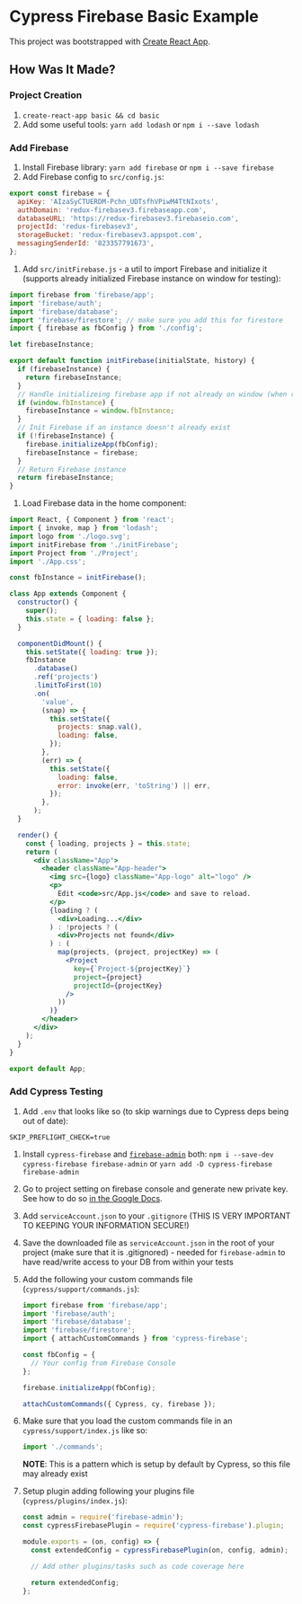 # Cypress Firebase Basic Example

This project was bootstrapped with [Create React App](https://github.com/facebook/create-react-app).

## How Was It Made?

### Project Creation

1. `create-react-app basic && cd basic`
1. Add some useful tools: `yarn add lodash` or `npm i --save lodash`

### Add Firebase

1. Install Firebase library: `yarn add firebase` or `npm i --save firebase`
1. Add Firebase config to `src/config.js`:

```js
export const firebase = {
  apiKey: 'AIzaSyCTUERDM-Pchn_UDTsfhVPiwM4TtNIxots',
  authDomain: 'redux-firebasev3.firebaseapp.com',
  databaseURL: 'https://redux-firebasev3.firebaseio.com',
  projectId: 'redux-firebasev3',
  storageBucket: 'redux-firebasev3.appspot.com',
  messagingSenderId: '823357791673',
};
```

1. Add `src/initFirebase.js` - a util to import Firebase and initialize it (supports already initialized Firebase instance on window for testing):

```js
import firebase from 'firebase/app';
import 'firebase/auth';
import 'firebase/database';
import 'firebase/firestore'; // make sure you add this for firestore
import { firebase as fbConfig } from './config';

let firebaseInstance;

export default function initFirebase(initialState, history) {
  if (firebaseInstance) {
    return firebaseInstance;
  }
  // Handle initializeing firebase app if not already on window (when running tests)
  if (window.fbInstance) {
    firebaseInstance = window.fbInstance;
  }
  // Init Firebase if an instance doesn't already exist
  if (!firebaseInstance) {
    firebase.initializeApp(fbConfig);
    firebaseInstance = firebase;
  }
  // Return Firebase instance
  return firebaseInstance;
}
```

1. Load Firebase data in the home component:

```jsx
import React, { Component } from 'react';
import { invoke, map } from 'lodash';
import logo from './logo.svg';
import initFirebase from './initFirebase';
import Project from './Project';
import './App.css';

const fbInstance = initFirebase();

class App extends Component {
  constructor() {
    super();
    this.state = { loading: false };
  }

  componentDidMount() {
    this.setState({ loading: true });
    fbInstance
      .database()
      .ref('projects')
      .limitToFirst(10)
      .on(
        'value',
        (snap) => {
          this.setState({
            projects: snap.val(),
            loading: false,
          });
        },
        (err) => {
          this.setState({
            loading: false,
            error: invoke(err, 'toString') || err,
          });
        },
      );
  }

  render() {
    const { loading, projects } = this.state;
    return (
      <div className="App">
        <header className="App-header">
          <img src={logo} className="App-logo" alt="logo" />
          <p>
            Edit <code>src/App.js</code> and save to reload.
          </p>
          {loading ? (
            <div>Loading...</div>
          ) : !projects ? (
            <div>Projects not found</div>
          ) : (
            map(projects, (project, projectKey) => (
              <Project
                key={`Project-${projectKey}`}
                project={project}
                projectId={projectKey}
              />
            ))
          )}
        </header>
      </div>
    );
  }
}

export default App;
```

### Add Cypress Testing

1. Add `.env` that looks like so (to skip warnings due to Cypress deps being out of date):

```
SKIP_PREFLIGHT_CHECK=true
```

1. Install `cypress-firebase` and [`firebase-admin`](https://www.npmjs.org/package/firebase-admin) both: `npm i --save-dev cypress-firebase firebase-admin` or `yarn add -D cypress-firebase firebase-admin`
1. Go to project setting on firebase console and generate new private key. See how to do so [in the Google Docs](https://sites.google.com/site/scriptsexamples/new-connectors-to-google-services/firebase/tutorials/authenticate-with-a-service-account).
1. Add `serviceAccount.json` to your `.gitignore` (THIS IS VERY IMPORTANT TO KEEPING YOUR INFORMATION SECURE!)
1. Save the downloaded file as `serviceAccount.json` in the root of your project (make sure that it is .gitignored) - needed for `firebase-admin` to have read/write access to your DB from within your tests
1. Add the following your custom commands file (`cypress/support/commands.js`):

   ```js
   import firebase from 'firebase/app';
   import 'firebase/auth';
   import 'firebase/database';
   import 'firebase/firestore';
   import { attachCustomCommands } from 'cypress-firebase';

   const fbConfig = {
     // Your config from Firebase Console
   };

   firebase.initializeApp(fbConfig);

   attachCustomCommands({ Cypress, cy, firebase });
   ```

1. Make sure that you load the custom commands file in an `cypress/support/index.js` like so:

   ```js
   import './commands';
   ```

   **NOTE**: This is a pattern which is setup by default by Cypress, so this file may already exist

1. Setup plugin adding following your plugins file (`cypress/plugins/index.js`):

   ```js
   const admin = require('firebase-admin');
   const cypressFirebasePlugin = require('cypress-firebase').plugin;

   module.exports = (on, config) => {
     const extendedConfig = cypressFirebasePlugin(on, config, admin);

     // Add other plugins/tasks such as code coverage here

     return extendedConfig;
   };
   ```
